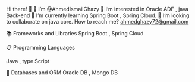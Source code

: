 Hi there! 👋
👋 I’m @AhmedIsmailGhazy
👀 I’m interested in Oracle ADF , java Back-end
🌱 I’m currently learning Spring Boot , Spring Cloud.
💞️ I’m looking to collaborate on java core.
How to reach me? ahmedghazy72@gmail.com

📚 Frameworks and Libraries
Spring Boot , Spring Cloud


📋 Programming Languages


Java , type Script

💾 Databases and ORM
Oracle DB , Mongo DB
